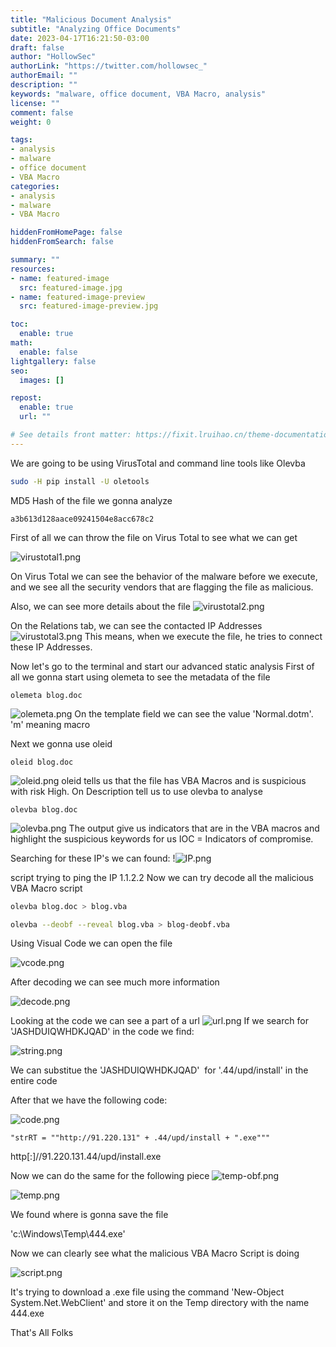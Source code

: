 ```yaml
---
title: "Malicious Document Analysis"
subtitle: "Analyzing Office Documents"
date: 2023-04-17T16:21:50-03:00
draft: false
author: "HollowSec"
authorLink: "https://twitter.com/hollowsec_"
authorEmail: ""
description: ""
keywords: "malware, office document, VBA Macro, analysis"
license: ""
comment: false
weight: 0

tags:
- analysis
- malware
- office document
- VBA Macro
categories:
- analysis
- malware
- VBA Macro

hiddenFromHomePage: false
hiddenFromSearch: false

summary: ""
resources:
- name: featured-image
  src: featured-image.jpg
- name: featured-image-preview
  src: featured-image-preview.jpg

toc:
  enable: true
math:
  enable: false
lightgallery: false
seo:
  images: []

repost:
  enable: true
  url: ""

# See details front matter: https://fixit.lruihao.cn/theme-documentation-content/#front-matter
---
```


We are going to be using VirusTotal and command line tools like Olevba
``` bash
sudo -H pip install -U oletools
```

MD5 Hash of the file we gonna analyze
```
a3b613d128aace09241504e8acc678c2
```

First of all we can throw the file on Virus Total to see what we can get

![virustotal1.png](/img/virustotal1.png)



On Virus Total we can see the behavior of the malware before we execute, and we see all the security vendors that are flagging the file as malicious.

Also, we can see more details about the file
![virustotal2.png](/img/virustotal2.png)



On the Relations tab, we can see the contacted IP Addresses
![virustotal3.png](/img/virustotal3.png)
This means, when we execute the file, he tries to connect these IP Addresses.


Now let's go to the terminal and start our advanced static analysis
First of all we gonna start using olemeta to see the metadata of the file
```
olemeta blog.doc
```
![olemeta.png](/img/olemeta.png)
On the template field we can see the value 'Normal.dotm'. 'm' meaning macro

Next we gonna use oleid

```
oleid blog.doc
```

![oleid.png](/img/oleid.png)
oleid tells us that the file has VBA Macros and is suspicious with risk High. On Description tell us to use olevba to analyse

```
olevba blog.doc
```

![olevba.png](/img/olevba.png)
The output give us indicators that are in the VBA macros and highlight the suspicious keywords for us
IOC = Indicators of compromise.

Searching for these IP's we can found:
!![IP.png](/img/IP.png)

script trying to ping the IP 1.1.2.2
Now we can try decode all the malicious VBA Macro script

```bash
olevba blog.doc > blog.vba

olevba --deobf --reveal blog.vba > blog-deobf.vba
```

Using Visual Code we can open the file

![vcode.png](/img/vcode.png)

After decoding we can see much more information

![decode.png](/img/decode.png)


Looking at the code we can see a part of a url
![url.png](/img/url.png)
If we search for 'JASHDUIQWHDKJQAD' in the code we find:

![string.png](/img/string.png)

We can substitue the 'JASHDUIQWHDKJQAD'  for '.44/upd/install' in the entire code

After that we have the following code:

![code.png](/img/code.png)

```
"strRT = ""http://91.220.131" + .44/upd/install + ".exe"""
```

http[:]//91.220.131.44/upd/install.exe


Now we can do the same for the following piece
![temp-obf.png](/img/temp-obf.png)

![temp.png](/img/temp.png)

We found where is gonna save the file

'c:\Windows\Temp\444.exe'

Now we can clearly see what the malicious VBA Macro Script is doing

![script.png](/img/script.png)

It's trying to download a .exe file using the command 'New-Object System.Net.WebClient' and store it on the Temp directory with the name 444.exe



That's All Folks
